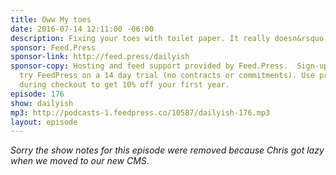 ```yaml
---
title: Oww My toes
date: 2016-07-14 12:11:00 -06:00
description: Fixing your toes with toilet paper. It really doesn&rsquo;t work.
sponsor: Feed.Press
sponsor-link: http://feed.press/dailyish
sponsor-copy: Hosting and feed support provided by Feed.Press.  Sign-up today and
  try FeedPress on a 14 day trial (no contracts or commitments). Use promo code "dailyish"
  during checkout to get 10% off your first year.
episode: 176
show: dailyish
mp3: http://podcasts-1.feedpress.co/10587/dailyish-176.mp3
layout: episode
---
```


<em>Sorry the show notes for this episode were removed because Chris got lazy when we moved to our new CMS</em>.
